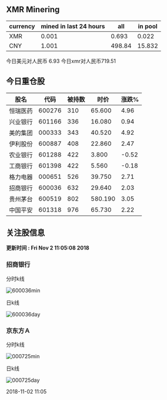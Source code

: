## XMR Minering

|currency|mined in last 24 hours|all|in pool|
|---|---|---|---|
|XMR|0.001|0.693|0.022|
|CNY|1.001|498.84|15.832|

今日美元对人民币 6.93	今日xmr对人民币719.51


## 今日重仓股 

|股名|代码|被持数|时价|涨跌%|
|---|---|---|---|---|
|恒瑞医药|600276|310|65.600|4.96|
|兴业银行|601166|336|16.080|0.94|
|美的集团|000333|343|40.520|4.92|
|伊利股份|600887|408|22.860|2.47|
|农业银行|601288|422|3.800|-0.52|
|工商银行|601398|422|5.560|-0.18|
|格力电器|000651|526|39.750|2.71|
|招商银行|600036|632|29.640|2.03|
|贵州茅台|600519|802|580.190|3.05|
|中国平安|601318|976|65.730|2.22|

## 关注股信息
**更新时间 : Fri Nov  2 11:05:08 2018**
### 招商银行 
分时k线

![600036min](http://image.sinajs.cn/newchart/min/n/sh600036.gif)

日k线

![600036day](http://image.sinajs.cn/newchart/daily/n/sh600036.gif)

### 京东方Ａ 
分时k线

![000725min](http://image.sinajs.cn/newchart/min/n/sz000725.gif)

日k线

![000725day](http://image.sinajs.cn/newchart/daily/n/sz000725.gif)

2018-11-02 11:05